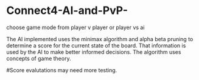 # Connect4-AI-and-PvP-

choose game mode from player v player or player vs ai

The AI implemented uses the minimax algorithm and alpha beta pruning to determine a score for the current state of the board. That information is used by the AI to make better informed decisions. The algorithm uses concepts of game theory.

#Score evalutations may need more testing.
